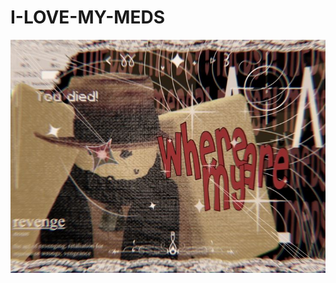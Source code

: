 # I-LOVE-MY-MEDS

![Image Alt](https://github.com/fqxxie/I-LOVE-MY-MEDS/blob/main/Thomas%20%5E_%5E%20!!.jpeg?raw=true)
